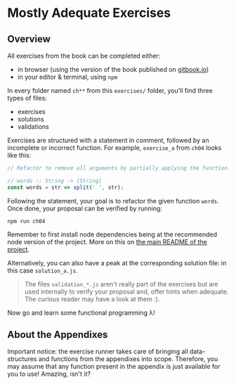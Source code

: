 # Mostly Adequate Exercises

## Overview

All exercises from the book can be completed either:

- in browser (using the version of the book published on [gitbook.io](https://mostly-adequate.gitbooks.io/mostly-adequate-guide/))
- in your editor & terminal, using `npm`

In every folder named `ch**` from this `exercises/` folder, you'll find three types of files:

- exercises
- solutions
- validations

Exercises are structured with a statement in comment, followed by an incomplete
or incorrect function. For example, `exercise_a` from `ch04` looks like this:


```js
// Refactor to remove all arguments by partially applying the function.

// words :: String -> [String]
const words = str => split(' ', str);
```

Following the statement, your goal is to refactor the given function `words`. Once done, 
your proposal can be verified by running:

```
npm run ch04
```

Remember to first install node dependencies being at the recommended node version of the project. More on this on [the main README of the project](../README.md#about-the-nodejs-version).

Alternatively, you can also have a peak at the corresponding solution file: in this case
`solution_a.js`. 

> The files `validation_*.js` aren't really part of the exercises but are used
> internally to verify your proposal and, offer hints when adequate. The curious 
> reader may have a look at them :).

Now go and learn some functional programming λ!

## About the Appendixes

Important notice: the exercise runner takes care of bringing all
data-structures and functions from the appendixes into scope. Therefore, you
may assume that any function present in the appendix is just available for you
to use! Amazing, isn't it? 
